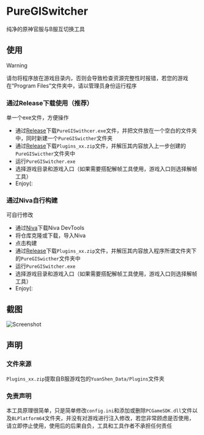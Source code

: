 # PureGISwitcher
纯净的原神官服与B服互切换工具

## 使用
> [!WARNING]
> 请勿将程序放在游戏目录内，否则会导致检查资源完整性时报错，若您的游戏在“Program Files”文件夹中，请以管理员身份运行程序

### 通过Release下载使用（推荐）
单一个exe文件，方便操作
- 通过[Release](https://github.com/foxhui/PureGISwitch/releases)下载`PureGISwithcer.exe`文件，并把文件放在一个空白的文件夹中，同时新建一个`PureGISwicther`文件夹
- 通过[Release](https://github.com/foxhui/PureGISwitch/releases)下载`Plugins_xx.zip`文件，并解压其内容放入上一步创建的`PureGISwicther`文件夹中
- 运行`PureGISwitcher.exe`
- 选择游戏目录和游戏入口（如果需要搭配解帧工具使用，游戏入口则选择解帧工具）
- Enjoy(:

### 通过Niva自行构建
可自行修改
- 通过[Niva](https://bramblex.github.io/niva/)下载Niva DevTools
- 将仓库克隆或下载，导入Niva
- 点击构建
- 通过[Release](https://github.com/foxhui/PureGISwitch/releases)下载`Plugins_xx.zip`文件，并解压其内容放入程序所谓文件夹下的`PureGISwicther`文件夹中
- 运行`PureGISwitcher.exe`
- 选择游戏目录和游戏入口（如果需要搭配解帧工具使用，游戏入口则选择解帧工具）
- Enjoy(:

## 截图
![Screenshot](https://raw.github.com/foxhui/PureGISwitcher/master/screenshot.png)

## 声明
### 文件来源
`Plugins_xx.zip`提取自B服游戏包的`YuanShen_Data/Plugins`文件夹

### 免责声明
本工具原理很简单，只是简单修改`config.ini`和添加或删除`PCGameSDK.dll`文件以及`BLPlatform64`文件夹，并没有对游戏进行注入修改，若您非常顾虑是否使用，请立即停止使用，使用后的后果自负，工具和工具作者不承担任何责任

